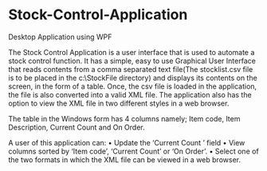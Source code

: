 # Stock-Control-Application
Desktop Application using WPF

The Stock Control Application is a user interface that is used to automate a stock control function. It has a simple, easy to use 
Graphical User Interface that reads contents from a comma separated text file(The stocklist.csv file is to be placed in the c:\StockFile directory)
and displays its contents on the screen, in the form of a table. Once, the csv file is loaded in the application, the file is also converted into 
a valid XML file. The application also has the option to view the XML file in two different styles in a web browser. 

The table in the Windows form has 4 columns namely; Item code, Item Description, Current Count and On Order.

A user of this application can:
•	Update the ‘Current Count ’ field
•	View columns sorted by ‘Item code’, ‘Current Count’ or ‘On Order’.
•	Select one of the two formats in which the XML file can be viewed in a web browser.

